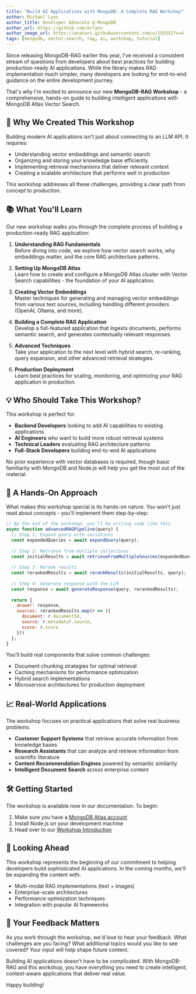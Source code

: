 ```yaml
---
title: "Build AI Applications with MongoDB: A Complete RAG Workshop"
author: Michael Lynn
author_title: Developer Advocate @ MongoDB
author_url: https://github.com/mrlynn
author_image_url: https://avatars.githubusercontent.com/u/192552?v=4
tags: [mongodb, vector-search, rag, ai, workshop, tutorial]
---
```


Since releasing MongoDB-RAG earlier this year, I've received a consistent stream of questions from developers about best practices for building production-ready AI applications. While the library makes RAG implementation much simpler, many developers are looking for end-to-end guidance on the entire development journey.

That's why I'm excited to announce our new **MongoDB-RAG Workshop** - a comprehensive, hands-on guide to building intelligent applications with MongoDB Atlas Vector Search.

## 🧠 Why We Created This Workshop

Building modern AI applications isn't just about connecting to an LLM API. It requires:

- Understanding vector embeddings and semantic search
- Organizing and storing your knowledge base efficiently
- Implementing retrieval mechanisms that deliver relevant context
- Creating a scalable architecture that performs well in production

This workshop addresses all these challenges, providing a clear path from concept to production.

## 📚 What You'll Learn

Our new workshop walks you through the complete process of building a production-ready RAG application:

1. **Understanding RAG Fundamentals**  
   Before diving into code, we explore how vector search works, why embeddings matter, and the core RAG architecture patterns.

2. **Setting Up MongoDB Atlas**  
   Learn how to create and configure a MongoDB Atlas cluster with Vector Search capabilities - the foundation of your AI application.

3. **Creating Vector Embeddings**  
   Master techniques for generating and managing vector embeddings from various text sources, including handling different providers (OpenAI, Ollama, and more).

4. **Building a Complete RAG Application**  
   Develop a full-featured application that ingests documents, performs semantic search, and generates contextually relevant responses.

5. **Advanced Techniques**  
   Take your application to the next level with hybrid search, re-ranking, query expansion, and other advanced retrieval strategies.

6. **Production Deployment**  
   Learn best practices for scaling, monitoring, and optimizing your RAG application in production.

## 💡 Who Should Take This Workshop?

This workshop is perfect for:

- **Backend Developers** looking to add AI capabilities to existing applications
- **AI Engineers** who want to build more robust retrieval systems
- **Technical Leaders** evaluating RAG architecture patterns
- **Full-Stack Developers** building end-to-end AI applications

No prior experience with vector databases is required, though basic familiarity with MongoDB and Node.js will help you get the most out of the material.

## 🚀 A Hands-On Approach

What makes this workshop special is its hands-on nature. You won't just read about concepts - you'll implement them step-by-step:

```javascript
// By the end of the workshop, you'll be writing code like this
async function advancedRAGPipeline(query) {
  // Step 1: Expand query with variations
  const expandedQueries = await expandQuery(query);
  
  // Step 2: Retrieve from multiple collections
  const initialResults = await retrieveFromMultipleSources(expandedQueries);
  
  // Step 3: Rerank results
  const rerankedResults = await rerankResults(initialResults, query);
  
  // Step 4: Generate response with the LLM
  const response = await generateResponse(query, rerankedResults);
  
  return {
    answer: response,
    sources: rerankedResults.map(r => ({
      document: r.documentId,
      source: r.metadata?.source,
      score: r.score
    }))
  };
}
```

You'll build real components that solve common challenges:
- Document chunking strategies for optimal retrieval
- Caching mechanisms for performance optimization
- Hybrid search implementations
- Microservice architectures for production deployment

## 📈 Real-World Applications

The workshop focuses on practical applications that solve real business problems:

- **Customer Support Systems** that retrieve accurate information from knowledge bases
- **Research Assistants** that can analyze and retrieve information from scientific literature
- **Content Recommendation Engines** powered by semantic similarity
- **Intelligent Document Search** across enterprise content

## 🛠️ Getting Started

The workshop is available now in our documentation. To begin:

1. Make sure you have a [MongoDB Atlas account](https://www.mongodb.com/cloud/atlas/register)
2. Install Node.js on your development machine
3. Head over to our [Workshop Introduction](/docs/workshop/introduction)

## 🔮 Looking Ahead

This workshop represents the beginning of our commitment to helping developers build sophisticated AI applications. In the coming months, we'll be expanding the content with:

- Multi-modal RAG implementations (text + images)
- Enterprise-scale architectures
- Performance optimization techniques
- Integration with popular AI frameworks

## 🤔 Your Feedback Matters

As you work through the workshop, we'd love to hear your feedback. What challenges are you facing? What additional topics would you like to see covered? Your input will help shape future content.

Building AI applications doesn't have to be complicated. With MongoDB-RAG and this workshop, you have everything you need to create intelligent, context-aware applications that deliver real value.

Happy building!